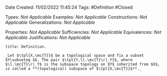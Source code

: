 <div class="topSpace"></div>

Date Created: 11/02/2022 11:45:24
Tags: #Definition #Closed 

Types: _Not Applicable_
Examples: _Not Applicable_
Constructions: _Not Applicable_
Generalizations: _Not Applicable_

Properties: _Not Applicable_
Sufficiencies: _Not Applicable_
Equivalences: _Not Applicable_
Justifications: _Not Applicable_

``` ad-Definition
title: Definition.

_Let $\tpl{X,\mc{T}}$ be a topological space and fix a subset $Y\subseteq X$. The pair $\tpl{Y,\l.\mc{T}\r|_Y}$, where $\l.\mc{T}\r|_Y$ is the subspace topology on $Y$ inherited from $X$, is called a **(topological) subspace of $\tpl{X,\mc{T}}$**._

```
